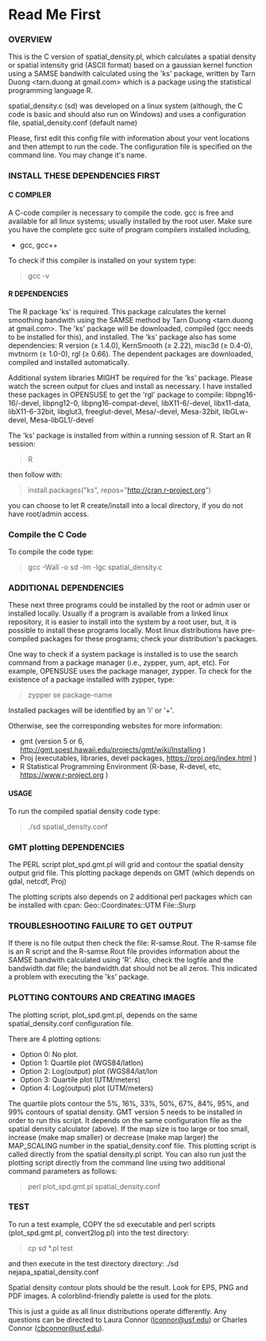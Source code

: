 # Read Me First

### OVERVIEW 
This is the C version of spatial_density.pl, which calculates a spatial density or spatial intensity grid (ASCII format) based on a gaussian kernel function using a SAMSE bandwith calculated using the 'ks' package, written by Tarn Duong <tarn.duong at gmail.com> which is a package using the statistical programming language R. 

spatial_density.c (sd) was developed on a linux system (although, the C code is basic and should also run on Windows) and uses a configuration file, spatial_density.conf (default name)

Please, first edit this config file with information about your vent locations and then attempt to run the code. The configuration file is specified on the command line. You may change it's name.

### INSTALL THESE DEPENDENCIES FIRST

#### C COMPILER
A C-code compiler is necessary to compile the code. gcc is free and available for all linux systems; usually installed by the root user. Make sure you have the complete gcc suite of program compilers installed including, 
-  gcc, gcc++

To check if this compiler is installed on your system type:
>gcc -v

#### R DEPENDENCIES
The R package 'ks' is required.
This package calculates the kernel smoothing bandwith using the SAMSE method by Tarn Duong <tarn.duong at gmail.com>. The 'ks' package will be downloaded, compiled (gcc needs to be installed for this), and installed. The 'ks' package also has some dependencies: R version (≥ 1.4.0), KernSmooth (≥ 2.22), misc3d (≥ 0.4-0), mvtnorm (≥ 1.0-0), rgl (≥ 0.66). The dependent packages are downloaded, compiled and installed automatically.

Additional system libraries MIGHT be required for the 'ks' package. Please watch the screen output for clues and install as necessary. I have installed these packages in OPENSUSE to get the 'rgl' package to compile: libpng16-16/-devel, libpng12-0, libpng16-compat-devel, libX11-6/-devel, libx11-data, libX11-6-32bit, libglut3, freeglut-devel, Mesa/-devel, Mesa-32bit, libGLw-devel, Mesa-libGL1/-devel

The 'ks' package is installed from within a running session of R. Start an R session:
>R

then follow with:

>install.packages("ks", repos="http://cran.r-project.org")

you can choose to let R create/install into a local directory, if you do not have root/admin access.

### Compile the C Code
To compile the code type:
>gcc -Wall -o sd -lm -lgc spatial_density.c


### ADDITIONAL DEPENDENCIES
These next three programs could be installed by the root or admin user or installed locally. Usually if a program is available from a linked linux repository, it is easier to install into the system by a root user, but, it is possible to install these programs locally. Most linux distributions have pre-compiled packages for these programs; check your distribution's packages. 

One way to check if a system package is installed is to use the search command from a package manager (i.e., zypper, yum, apt, etc). For example, OPENSUSE uses the package manager, zypper. To check for the existence of a package installed with zypper, type:
>zypper se package-name

Installed packages will be identified by an 'i' or '+'.

Otherwise, see the corresponding websites for more information:
-  gmt (version 5 or 6, http://gmt.soest.hawaii.edu/projects/gmt/wiki/Installing )
-  Proj (executables, libraries, devel packages, https://proj.org/index.html )
-  R Statistical Programming Environment (R-base, R-devel, etc, https://www.r-project.org )


#### USAGE
To run the compiled spatial density code type:
>./sd spatial_density.conf


### GMT plotting DEPENDENCIES
The PERL script plot_spd.gmt.pl will grid and contour the spatial density output grid file. This plotting package depends
on GMT (which depends on gdal, netcdf, Proj)

The plotting scripts also depends on 2 additional perl packages which can be installed with cpan:
Geo::Coordinates::UTM 
File::Slurp

### TROUBLESHOOTING FAILURE TO GET OUTPUT
If there is no file output then check the file: R-samse.Rout. 
The R-samse file is an R script and the R-samse.Rout file 
provides information about the SAMSE bandwith calculated using 'R'.
Also, check the logfile and the bandwidth.dat file; the bandwidth.dat should not be all zeros. This indicated a problem with executing the 'ks' package.

### PLOTTING CONTOURS AND CREATING IMAGES
The plotting script, plot_spd.gmt.pl, depends on the same spatial_density.conf configuration file.

There are 4 plotting options:
  * Option 0:  No plot.
  * Option 1:  Quartile plot (WGS84/latlon)
  * Option 2:  Log(output) plot (WGS84/lat/lon
  * Option 3:  Quartile plot (UTM/meters)
  * Option 4:  Log(output) plot (UTM/meters)
  
The quartile plots contour the 5%, 16%, 33%, 50%, 67%, 84%, 95%, and 99% contours of spatial density. GMT version 5 needs to be installed in order to run this script. It depends on the same configuration file as the spatial density calculator (above). If the map size is too large or too small, increase (make map smaller) or decrease (make map larger) the MAP_SCALING number in the spatial_density.conf file. This plotting script is called directly from the spatial density.pl script. You can also run just the plotting script directly from the command line using two additional command parameters as follows: 
>perl plot_spd.gmt.pl spatial_density.conf <your spatial denstiy output file>

### TEST 
To run a test example, COPY the sd executable and perl scripts (plot_spd.gmt.pl, convert2log.pl) into the test directory:
>cp sd *.pl test

and then execute in the test directory directory:
./sd nejapa_spatial_density.conf

Spatial density contour plots should be the result. Look for EPS, PNG and PDF images. A colorblind-friendly palette is used for the plots. 

This is just a guide as all linux distributions operate differently. Any questions can be directed to Laura Connor (lconnor@usf.edu) or Charles Connor (cbconnor@usf.edu).
